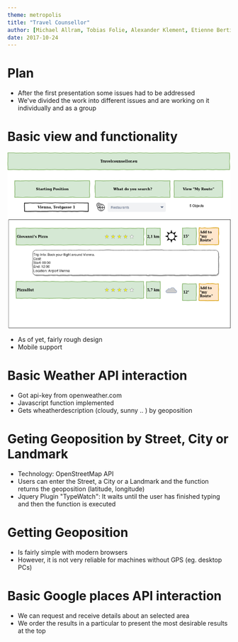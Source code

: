 ```yaml
---
theme: metropolis
title: "Travel Counsellor"
author: [Michael Allram, Tobias Folie, Alexander Klement, Etienne Bertin]
date: 2017-10-24
---
```


# Plan

- After the first presentation some issues had to be addressed
- We've divided the work into different issues and are working on it individually and as a group


# Basic view and functionality

![draft](../draft.png "draft")

- As of yet, fairly rough design
- Mobile support


# Basic Weather API interaction

- Got api-key from openweather.com
- Javascript function implemented
- Gets wheatherdescription (cloudy, sunny .. ) by geoposition

# Geting Geoposition by Street, City or Landmark

- Technology: OpenStreetMap API
- Users can enter the Street, a City or a Landmark and the function returns the geoposition (latitude, longitude)
- Jquery Plugin "TypeWatch": It waits until the user has finished typing and then the function is executed

# Getting Geoposition

[comment]: <> (Michael/Tobias TODO: describe progress in a few bullet points)

- Is fairly simple with modern browsers
- However, it is not very reliable for machines without GPS (eg. desktop PCs)

# Basic Google places API interaction

- We can request and receive details about an selected area
- We order the results in a particular to present the most desirable results at the top
